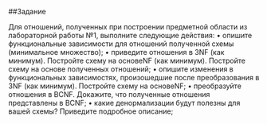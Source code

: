 ##Задание

Для отношений, полученных при построении предметной области из
лабораторной работы №1, выполните следующие действия:
• опишите функциональные зависимости для отношений полученной
схемы (минимальное множество);
• приведите отношения в 3NF (как минимум). Постройте схему на основеNF (как минимум). Постройте схему на основе
полученных отношений;
• опишите изменения в функциональных зависимостях, произошедшие
после преобразования в 3NF (как минимум). Постройте схему на основеNF;
• преобразуйте отношения в BCNF. Докажите, что полученные
отношения представлены в BCNF;
• какие денормализации будут полезны для вашей схемы? Приведите
подробное описание;